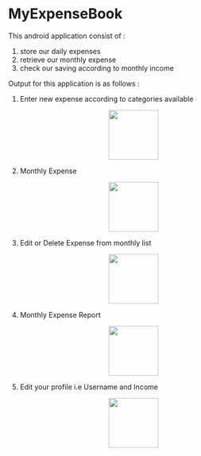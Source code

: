 # MyExpenseBook

This android application consist of :
1. store our daily expenses
2. retrieve our monthly expense
3. check our saving according to monthly income

Output for this application is as follows :
1) Enter new expense according to categories available

<div align="center">
   <img src="https://user-images.githubusercontent.com/35371687/48392918-6776fe00-e733-11e8-85f3-e23ef8f1aa36.png" width="100px"     height="100px"></img>
</div>

2) Monthly Expense

<div align="center">
   <img src="https://user-images.githubusercontent.com/35371687/48392921-72319300-e733-11e8-976c-c99cd1e26227.png" width="100px"     height="100px"></img>
</div>

3) Edit or Delete Expense from monthly list

<div align="center">
   <img src="https://user-images.githubusercontent.com/35371687/48392934-7eb5eb80-e733-11e8-9ec9-7799bbb0f28b.png" width="100px"     height="100px"></img>
</div>

4) Monthly Expense Report

<div align="center">
   <img src="https://user-images.githubusercontent.com/35371687/48392939-81b0dc00-e733-11e8-9760-92069ce79203.png" width="100px"     height="100px"></img>
</div>

5) Edit your profile i.e Username and Income

<div align="center">
   <img src="https://user-images.githubusercontent.com/35371687/48392929-7b226480-e733-11e8-8571-b4a50dfc14e7.png" width="100px"     height="100px"></img>
</div>

